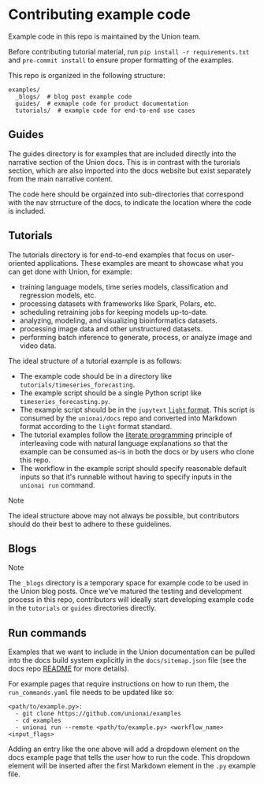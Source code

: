 # Contributing example code

Example code in this repo is maintained by the Union team.

Before contributing tutorial material, run `pip install -r requirements.txt` and `pre-commit install` to ensure proper
formatting of the examples.

This repo is organized in the following structure:

```
examples/
  _blogs/  # blog post example code
  guides/  # exmaple code for product documentation
  tutorials/  # example code for end-to-end use cases
```

## Guides

The guides directory is for examples that are included directly into the narrative section of the Union docs.
This is in contrast with the turorials section, which are also imported into the docs website but exist separately 
from the main narrative content.

The code here should be orgainzed into sub-directories that correspond with the nav strructure of the docs,
to indicate the location where the code is included.

## Tutorials

The tutorials directory is for end-to-end examples that focus on user-oriented applications. These
examples are meant to showcase what you can get done with Union, for example:

- training language models, time series models, classification and regression models, etc.
- processing datasets with frameworks like Spark, Polars, etc.
- scheduling retraining jobs for keeping models up-to-date.
- analyzing, modeling, and visualizing bioinformatics datasets.
- processing image data and other unstructured datasets.
- performing batch inference to generate, process, or analyze image and video data.

The ideal structure of a tutorial example is as follows:

- The example code should be in a directory like `tutorials/timeseries_forecasting`.
- The example script should be a single Python script like `timeseries_forecasting.py`.
- The example script should be in the `jupytext` [`light` format](https://jupytext.readthedocs.io/en/latest/formats-scripts.html#the-light-format). This script is consumed by the `unionai/docs`
  repo and converted into Markdown format according to the `light` format standard.
- The tutorial examples follow the [literate programming](https://en.wikipedia.org/wiki/Literate_programming#:~:text=Literate%20programming%20is%20a%20programming,source%20code%20can%20be%20generated) principle of interleaving code with natural language
  explanations so that the example can be consumed as-is in both the docs or by
  users who clone this repo.
- The workflow in the example script should specify reasonable default inputs so that
  it's runnable without having to specify inputs in the `unionai run` command.

> [!NOTE]
> The ideal structure above may not always be possible, but contributors should
> do their best to adhere to these guidelines.

## Blogs

> [!NOTE]
> The `_blogs` directory is a temporary
> space for example code to be used in the Union blog posts. Once we've
> matured the testing and development process in this repo, contributors will
> ideally start developing example code in the `tutorials` or `guides`
> directories directly.

## Run commands

Examples that we want to include in the Union documentation can be pulled
into the docs build system explicitly in the `docs/sitemap.json` file (see
the docs repo [README](https://github.com/unionai/docs/blob/main/README.md)
for more details).

For example pages that require instructions on how to run them, the
`run_commands.yaml` file needs to be updated like so:

```
<path/to/example.py>:
  - git clone https://github.com/unionai/examples
  - cd examples
  - unionai run --remote <path/to/example.py> <workflow_name> <input_flags>
```

Adding an entry like the one above will add a dropdown element on the docs
example page that tells the user how to run the code. This dropdown element
will be inserted after the first Markdown element in the `.py` example file.
